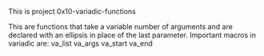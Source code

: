 This is project 0x10-variadic-functions

This are functions that take a variable number of arguments and are declared with an ellipsis in place of the last parameter.
Important macros in variadic are:
va_list
va_args
va_start
va_end
